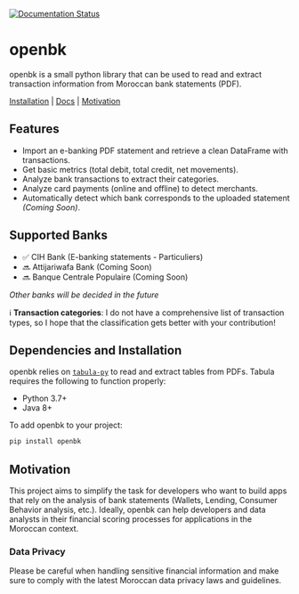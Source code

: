 [![Documentation Status](https://readthedocs.org/projects/openbk/badge/?version=latest)](https://openbk.readthedocs.io/en/latest/?badge=latest)

# openbk

openbk is a small python library that can be used to read and extract transaction information from Moroccan bank statements (PDF).

[Installation](#dependencies-and-installation) | [Docs](https://openbk.readthedocs.io) | [Motivation](#motivation)

## Features

- Import an e-banking PDF statement and retrieve a clean DataFrame with transactions.
- Get basic metrics (total debit, total credit, net movements).
- Analyze bank transactions to extract their categories.
- Analyze card payments (online and offline) to detect merchants.
- Automatically detect which bank corresponds to the uploaded statement _(Coming Soon)_.

## Supported Banks
- ✅ CIH Bank (E-banking statements - Particuliers)
- 🔜 Attijariwafa Bank (Coming Soon)
- 🔜 Banque Centrale Populaire (Coming Soon)

_Other banks will be decided in the future_

ℹ️ **Transaction categories**: I do not have a comprehensive list of transaction types, so I hope that the classification gets better with your contribution!

## Dependencies and Installation
openbk relies on [`tabula-py`](https://pypi.org/project/tabula-py/) to read and extract tables from PDFs. Tabula requires the following to function properly:
- Python 3.7+
- Java 8+

To add openbk to your project:
```sh
pip install openbk
```

## Motivation
This project aims to simplify the task for developers who want to build apps that rely on the analysis of bank statements (Wallets, Lending, Consumer Behavior analysis, etc.). Ideally, openbk can help developers and data analysts in their financial scoring processes for applications in the Moroccan context.

### Data Privacy
Please be careful when handling sensitive financial information and make sure to comply with the latest Moroccan data privacy laws and guidelines.
